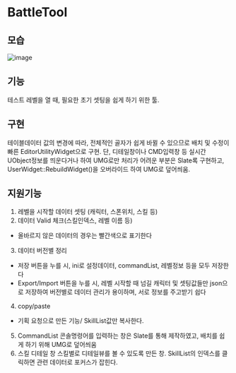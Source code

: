# BattleTool
## 모습
![image](https://github.com/siyeon-lee/BattleTool/assets/44990205/453a7a84-ad94-4719-bc4b-5164123ed4f5)


## 기능
테스트 레벨을 열 때, 필요한 초기 셋팅을 쉽게 하기 위한 툴.  

## 구현
테이블데이터 값의 변경에 따라, 전체적인 골자가 쉽게 바뀔 수 있으므로 배치 및 수정이 빠른 EditorUtilityWidget으로 구현.
단, 디테일창이나 CMD입력창 등 실시간 UObject정보를 띄운다거나 하여 UMG로만 처리가 어려운 부분은 Slate록 구현하고, UserWidget::RebuildWidget()을 오버라이드 하여 UMG로 덮어씌움.

## 지원기능
1. 레벨을 시작할 데이터 셋팅 (캐릭터, 스폰위치, 스킬 등)
2. 데이터 Valid 체크(스킬인덱스, 레벨 이름 등)
  * 올바르지 않은 데이터의 경우는 빨간색으로 표기한다
3. 데이터 버전별 정리
  * 저장 버튼을 누를 시, ini로 설정데이터, commandList, 레벨정보 등을 모두 저장한다
  * Export/Import 버튼을 누를 시, 레벨 시작할 때 넘길 캐릭터 및 셋팅값들만 json으로 저장하여 버전별로 데이터 관리가 용이하며, 서로 정보를 주고받기 쉽다
4. copy/paste
  * 기획 요청으로 만든 기능/ SkillList값만 복사한다.
5. CommandList
콘솔명령어를 입력하는 창은 Slate를 통해 제작하였고, 배치를 쉽게 하기 위해 UMG로 덮어씌움
6. 스킬 디테일 창
스킬별로 디테일뷰를 볼 수 있도록 만든 창. SkillList의 인덱스를 클릭하면 관련 데이터로 포커스가 잡힌다.
